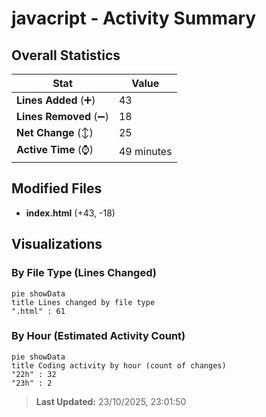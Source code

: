 # javacript - Activity Summary 

## Overall Statistics

| Stat                   | Value                                                             |
| ---------------------- | ----------------------------------------------------------------- |
| **Lines Added** (➕)   | 43                                          |
| **Lines Removed** (➖) | 18                                        |
| **Net Change** (↕)    | 25                |
| **Active Time** (⌚)   | 49 minutes |


## Modified Files
- **index.html** (+43, -18)

## Visualizations

### By File Type (Lines Changed)

```mermaid
pie showData
title Lines changed by file type
".html" : 61
```

### By Hour (Estimated Activity Count)

```mermaid
pie showData
title Coding activity by hour (count of changes)
"22h" : 32
"23h" : 2
```


> **Last Updated:** 23/10/2025, 23:01:50